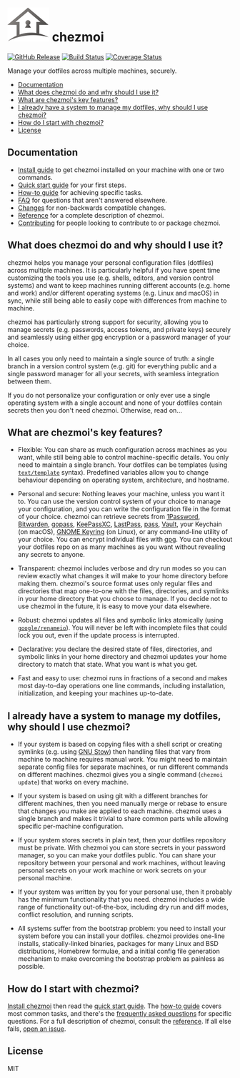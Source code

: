 # ![chezmoi logo](logo-144px.svg) chezmoi

[![GitHub Release](https://img.shields.io/github/release/twpayne/chezmoi.svg)](https://github.com/twpayne/chezmoi/releases)
[![Build
Status](https://travis-ci.org/twpayne/chezmoi.svg?branch=master)](https://travis-ci.org/twpayne/chezmoi)
[![Coverage Status](https://coveralls.io/repos/github/twpayne/chezmoi/badge.svg)](https://coveralls.io/github/twpayne/chezmoi)

Manage your dotfiles across multiple machines, securely.

* [Documentation](#documentation)
* [What does chezmoi do and why should I use it?](#what-does-chezmoi-do-and-why-should-i-use-it)
* [What are chezmoi's key features?](#what-are-chezmois-key-features)
* [I already have a system to manage my dotfiles, why should I use chezmoi?](#i-already-have-a-system-to-manage-my-dotfiles-why-should-i-use-chezmoi)
* [How do I start with chezmoi?](#how-do-i-start-with-chezmoi)
* [License](#license)

## Documentation

* [Install guide](docs/INSTALL.md) to get chezmoi installed on your machine with
  one or two commands.
* [Quick start guide](docs/QUICKSTART.md) for your first steps.
* [How-to guide](docs/HOWTO.md) for achieving specific tasks.
* [FAQ](docs/FAQ.md) for questions that aren't answered elsewhere.
* [Changes](docs/CHANGES.md) for non-backwards compatible changes.
* [Reference](docs/REFERENCE.md) for a complete description of chezmoi.
* [Contributing](docs/CONTRIBUTING.md) for people looking to contribute to or
  package chezmoi.

## What does chezmoi do and why should I use it?

chezmoi helps you manage your personal configuration files (dotfiles) across
multiple machines. It is particularly helpful if you have spent time customizing
the tools you use (e.g. shells, editors, and version control systems) and want
to keep machines running different accounts (e.g. home and work) and/or
different operating systems (e.g. Linux and macOS) in sync, while still being
able to easily cope with differences from machine to machine.

chezmoi has particularly strong support for security, allowing you to manage
secrets (e.g. passwords, access tokens, and private keys) securely and
seamlessly using either gpg encryption or a password manager of your choice.

In all cases you only need to maintain a single source of truth: a single branch
in a version control system (e.g. git) for everything public and a single
password manager for all your secrets, with seamless integration between them.

If you do not personalize your configuration or only ever use a single operating
system with a single account and none of your dotfiles contain secrets then you
don't need chezmoi. Otherwise, read on...

## What are chezmoi's key features?

* Flexible: You can share as much configuration across machines as you want,
  while still being able to control machine-specific details. You only need to
  maintain a single branch. Your dotfiles can be templates (using
  [`text/template`](https://godoc.org/text/template) syntax). Predefined
  variables allow you to change behaviour depending on operating system,
  architecture, and hostname.

* Personal and secure: Nothing leaves your machine, unless you want it to. You
  can use the version control system of your choice to manage your
  configuration, and you can write the configuration file in the format of your
  choice. chezmoi can retrieve secrets from [1Password](https://1password.com/),
  [Bitwarden](https://bitwarden.com/), [gopass](https://www.gopass.pw/),
  [KeePassXC](https://keepassxc.org/), [LastPass](https://lastpass.com/),
  [pass](https://www.passwordstore.org/), [Vault](https://www.vaultproject.io/),
  your Keychain (on macOS), [GNOME
  Keyring](https://wiki.gnome.org/Projects/GnomeKeyring) (on Linux), or any
  command-line utility of your choice. You can encrypt individual files with
  [gpg](https://www.gnupg.org). You can checkout your dotfiles repo on as many
  machines as you want without revealing any secrets to anyone.

* Transparent: chezmoi includes verbose and dry run modes so you can review
  exactly what changes it will make to your home directory before making them.
  chezmoi's source format uses only regular files and directories that map
  one-to-one with the files, directories, and symlinks in your home directory
  that you choose to manage. If you decide not to use chezmoi in the future, it
  is easy to move your data elsewhere.

* Robust: chezmoi updates all files and symbolic links atomically (using
  [`google/renameio`](https://github.com/google/renameio)). You will never be
  left with incomplete files that could lock you out, even if the update process
  is interrupted.

* Declarative: you declare the desired state of files, directories, and symbolic
  links in your home directory and chezmoi updates your home directory to match
  that state. What you want is what you get.

* Fast and easy to use: chezmoi runs in fractions of a second and makes most
  day-to-day operations one line commands, including installation,
  initialization, and keeping your machines up-to-date.

## I already have a system to manage my dotfiles, why should I use chezmoi?

* If your system is based on copying files with a shell script or creating
  symlinks (e.g. using [GNU
  Stow](http://brandon.invergo.net/news/2012-05-26-using-gnu-stow-to-manage-your-dotfiles.html))
  then handling files that vary from machine to machine requires manual work.
  You might need to maintain separate config files for separate machines, or run
  different commands on different machines. chezmoi gives you a single command
  (`chezmoi update`)  that works on every machine.

* If your system is based on using git with a different branches for different
  machines, then you need manually merge or rebase to ensure that changes you
  make are applied to each machine. chezmoi uses a single branch and makes it
  trivial to share common parts while allowing specific per-machine
  configuration.

* If your system stores secrets in plain text, then your dotfiles repository
  must be private. With chezmoi you can store secrets in your password manager,
  so you can make your dotfiles public. You can share your repository between
  your personal and work machines, without leaving personal secrets on your work
  machine or work secrets on your personal machine.

* If your system was written by you for your personal use, then it probably has
  the minimum functionality that you need. chezmoi includes a wide range of
  functionality out-of-the-box, including dry run and diff modes, conflict
  resolution, and running scripts.

* All systems suffer from the bootstrap problem: you need to install your system
  before you can install your dotfiles. chezmoi provides one-line installs,
  statically-linked binaries, packages for many Linux and BSD distributions,
  Homebrew formulae, and a initial config file generation mechanism to make
  overcoming the bootstrap problem as painless as possible.

## How do I start with chezmoi?

[Install chezmoi](docs/INSTALL.md) then read the [quick start
guide](docs/QUICKSTART.md). The [how-to guide](docs/HOWTO.md) covers most common
tasks, and there's the [frequently asked questions](docs/FAQ.md) for specific
questions. For a full description of chezmoi, consult the
[reference](docs/REFERENCE.md). If all else fails, [open an
issue](https://github.com/twpayne/chezmoi/issues/new).

## License

MIT
